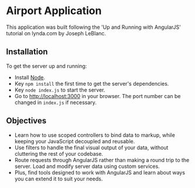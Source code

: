 # Airport Application
This application was built following the 'Up and Running with AngularJS' tutorial on lynda.com by Joseph LeBlanc.


## Installation

To get the server up and running:

* Install [Node](http://nodejs.org).
* Key `npm install` the first time to get the server's dependencies.
* Key `node index.js` to start the server.
* Go to [http://localhost:3000](http://localhost:3000) in your browser. The port number can be changed in `index.js` if necessary.

## Objectives

* Learn how to use scoped controllers to bind data to markup, while keeping your JavaScript decoupled and reusable. 
* Use filters to handle the final visual output of your data, without cluttering the rest of your codebase. 
* Route requests through AngularJS rather than making a round trip to the server. Load and modify server data using custom services. 
* Plus, find tools designed to work with AngularJS and learn about ways you can extend it to suit your needs.


